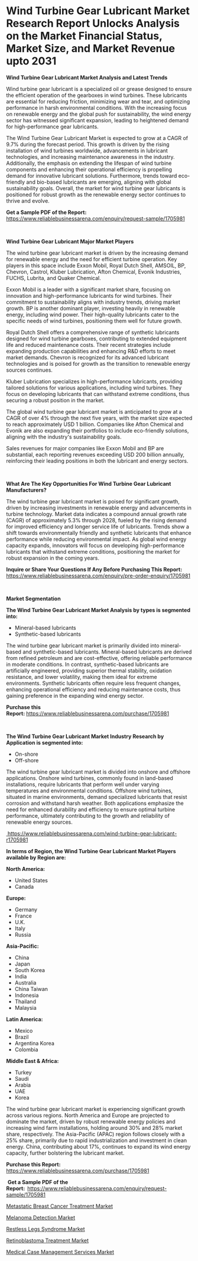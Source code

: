 <p><h1>Wind Turbine Gear Lubricant Market Research Report Unlocks Analysis on the Market Financial Status, Market Size, and Market Revenue upto 2031</h1></p><p><strong>Wind Turbine Gear Lubricant Market Analysis and Latest Trends</strong></p>
<p><p>Wind turbine gear lubricant is a specialized oil or grease designed to ensure the efficient operation of the gearboxes in wind turbines. These lubricants are essential for reducing friction, minimizing wear and tear, and optimizing performance in harsh environmental conditions. With the increasing focus on renewable energy and the global push for sustainability, the wind energy sector has witnessed significant expansion, leading to heightened demand for high-performance gear lubricants.</p><p>The Wind Turbine Gear Lubricant Market is expected to grow at a CAGR of 9.7% during the forecast period. This growth is driven by the rising installation of wind turbines worldwide, advancements in lubricant technologies, and increasing maintenance awareness in the industry. Additionally, the emphasis on extending the lifespan of wind turbine components and enhancing their operational efficiency is propelling demand for innovative lubricant solutions. Furthermore, trends toward eco-friendly and bio-based lubricants are emerging, aligning with global sustainability goals. Overall, the market for wind turbine gear lubricants is positioned for robust growth as the renewable energy sector continues to thrive and evolve.</p></p>
<p><strong>Get a Sample PDF of the Report:&nbsp;</strong> <a href="https://www.reliablebusinessarena.com/enquiry/request-sample/1705981?utm_campaign=1552&utm_medium=2&utm_source=Github&utm_content=ia&utm_term=21102024&utm_id=wind-turbine-gear-lubricant">https://www.reliablebusinessarena.com/enquiry/request-sample/1705981</a></p>
<p>&nbsp;</p>
<p><strong>Wind Turbine Gear Lubricant Major Market Players</strong></p>
<p><p>The wind turbine gear lubricant market is driven by the increasing demand for renewable energy and the need for efficient turbine operation. Key players in this space include Exxon Mobil, Royal Dutch Shell, AMSOIL, BP, Chevron, Castrol, Kluber Lubrication, Afton Chemical, Evonik Industries, FUCHS, Lubrita, and Quaker Chemical.</p><p>Exxon Mobil is a leader with a significant market share, focusing on innovation and high-performance lubricants for wind turbines. Their commitment to sustainability aligns with industry trends, driving market growth. BP is another dominant player, investing heavily in renewable energy, including wind power. Their high-quality lubricants cater to the specific needs of wind turbines, positioning them well for future growth.</p><p>Royal Dutch Shell offers a comprehensive range of synthetic lubricants designed for wind turbine gearboxes, contributing to extended equipment life and reduced maintenance costs. Their recent strategies include expanding production capabilities and enhancing R&D efforts to meet market demands. Chevron is recognized for its advanced lubricant technologies and is poised for growth as the transition to renewable energy sources continues.</p><p>Kluber Lubrication specializes in high-performance lubricants, providing tailored solutions for various applications, including wind turbines. They focus on developing lubricants that can withstand extreme conditions, thus securing a robust position in the market.</p><p>The global wind turbine gear lubricant market is anticipated to grow at a CAGR of over 4% through the next five years, with the market size expected to reach approximately USD 1 billion. Companies like Afton Chemical and Evonik are also expanding their portfolios to include eco-friendly solutions, aligning with the industry's sustainability goals.</p><p>Sales revenues for major companies like Exxon Mobil and BP are substantial, each reporting revenues exceeding USD 200 billion annually, reinforcing their leading positions in both the lubricant and energy sectors.</p></p>
<p>&nbsp;</p>
<p><strong>What Are The Key Opportunities For Wind Turbine Gear Lubricant Manufacturers?</strong></p>
<p><p>The wind turbine gear lubricant market is poised for significant growth, driven by increasing investments in renewable energy and advancements in turbine technology. Market data indicates a compound annual growth rate (CAGR) of approximately 5.3% through 2028, fueled by the rising demand for improved efficiency and longer service life of lubricants. Trends show a shift towards environmentally friendly and synthetic lubricants that enhance performance while reducing environmental impact. As global wind energy capacity expands, innovators will focus on developing high-performance lubricants that withstand extreme conditions, positioning the market for robust expansion in the coming years.</p></p>
<p><strong>Inquire or Share Your Questions If Any Before Purchasing This Report:</strong> <a href="https://www.reliablebusinessarena.com/enquiry/pre-order-enquiry/1705981?utm_campaign=1552&utm_medium=2&utm_source=Github&utm_content=ia&utm_term=21102024&utm_id=wind-turbine-gear-lubricant">https://www.reliablebusinessarena.com/enquiry/pre-order-enquiry/1705981</a></p>
<p>&nbsp;</p>
<p><strong>Market Segmentation</strong></p>
<p><strong>The Wind Turbine Gear Lubricant Market Analysis by types is segmented into:</strong></p>
<p><ul><li>Mineral-based lubricants</li><li>Synthetic-based lubricants</li></ul></p>
<p><p>The wind turbine gear lubricant market is primarily divided into mineral-based and synthetic-based lubricants. Mineral-based lubricants are derived from refined petroleum and are cost-effective, offering reliable performance in moderate conditions. In contrast, synthetic-based lubricants are artificially engineered, providing superior thermal stability, oxidation resistance, and lower volatility, making them ideal for extreme environments. Synthetic lubricants often require less frequent changes, enhancing operational efficiency and reducing maintenance costs, thus gaining preference in the expanding wind energy sector.</p></p>
<p><strong>Purchase this Report:&nbsp;</strong><a href="https://www.reliablebusinessarena.com/purchase/1705981?utm_campaign=1552&utm_medium=2&utm_source=Github&utm_content=ia&utm_term=21102024&utm_id=wind-turbine-gear-lubricant">https://www.reliablebusinessarena.com/purchase/1705981</a></p>
<p>&nbsp;</p>
<p><strong>The Wind Turbine Gear Lubricant Market Industry Research by Application is segmented into:</strong></p>
<p><ul><li>On-shore</li><li>Off-shore</li></ul></p>
<p><p>The wind turbine gear lubricant market is divided into onshore and offshore applications. Onshore wind turbines, commonly found in land-based installations, require lubricants that perform well under varying temperatures and environmental conditions. Offshore wind turbines, situated in marine environments, demand specialized lubricants that resist corrosion and withstand harsh weather. Both applications emphasize the need for enhanced durability and efficiency to ensure optimal turbine performance, ultimately contributing to the growth and reliability of renewable energy sources.</p></p>
<p><a href="https://www.reliablebusinessarena.com/wind-turbine-gear-lubricant-r1705981?utm_campaign=1552&utm_medium=2&utm_source=Github&utm_content=ia&utm_term=21102024&utm_id=wind-turbine-gear-lubricant">&nbsp;https://www.reliablebusinessarena.com/wind-turbine-gear-lubricant-r1705981</a></p>
<p><strong>In terms of Region, the Wind Turbine Gear Lubricant Market Players available by Region are:</strong></p>
<p>
    <p> <strong> North America: </strong>
        <ul>
            <li>United States</li>
            <li>Canada</li>
        </ul>
        </p> 
    <p> <strong> Europe: </strong>
        <ul>
            <li>Germany</li>
            <li>France</li>
            <li>U.K.</li>
            <li>Italy</li>
            <li>Russia</li>
        </ul>
        </p> 
    <p> <strong> Asia-Pacific: </strong>
        <ul>
            <li>China</li>
            <li>Japan</li>
            <li>South Korea</li>
            <li>India</li>
            <li>Australia</li>
            <li>China Taiwan</li>
            <li>Indonesia</li>
            <li>Thailand</li>
            <li>Malaysia</li>
        </ul>
        </p> 
    <p> <strong> Latin America: </strong>
        <ul>
            <li>Mexico</li>
            <li>Brazil</li>
            <li>Argentina Korea</li>
            <li>Colombia</li>
        </ul>
        </p> 
    <p> <strong> Middle East & Africa: </strong>
        <ul>
            <li>Turkey</li>
            <li>Saudi</li>
            <li>Arabia</li>
            <li>UAE</li>
            <li>Korea</li>
        </ul>
    </p>
    </p>
<p><p>The wind turbine gear lubricant market is experiencing significant growth across various regions. North America and Europe are projected to dominate the market, driven by robust renewable energy policies and increasing wind farm installations, holding around 30% and 28% market share, respectively. The Asia-Pacific (APAC) region follows closely with a 25% share, primarily due to rapid industrialization and investment in clean energy. China, contributing about 17%, continues to expand its wind energy capacity, further bolstering the lubricant market.</p></p>
<p><strong>Purchase this Report: </strong><a href="https://www.reliablebusinessarena.com/purchase/1705981?utm_campaign=1552&utm_medium=2&utm_source=Github&utm_content=ia&utm_term=21102024&utm_id=wind-turbine-gear-lubricant">https://www.reliablebusinessarena.com/purchase/1705981</a></p>
<p>&nbsp;<strong>Get a Sample PDF of the Report:&nbsp;&nbsp;</strong><a href="https://www.reliablebusinessarena.com/enquiry/request-sample/1705981?utm_campaign=1552&utm_medium=2&utm_source=Github&utm_content=ia&utm_term=21102024&utm_id=wind-turbine-gear-lubricant">https://www.reliablebusinessarena.com/enquiry/request-sample/1705981</a></p>
<p><strong></strong></p>
<p><p><a href="https://www.linkedin.com/pulse/pioneering-growth-analyzing-global-metastatic-breast-q3owc?utm_campaign=1552&utm_medium=2&utm_source=Github&utm_content=ia&utm_term=21102024&utm_id=wind-turbine-gear-lubricant">Metastatic Breast Cancer Treatment Market</a></p><p><a href="https://www.linkedin.com/pulse/melanoma-detection-market-size-type-product-global-mauzc?utm_campaign=1552&utm_medium=2&utm_source=Github&utm_content=ia&utm_term=21102024&utm_id=wind-turbine-gear-lubricant">Melanoma Detection Market</a></p><p><a href="https://www.linkedin.com/pulse/restless-legs-syndrome-market-opportunities-emerging-global-bv57c?utm_campaign=1552&utm_medium=2&utm_source=Github&utm_content=ia&utm_term=21102024&utm_id=wind-turbine-gear-lubricant">Restless Legs Syndrome Market</a></p><p><a href="https://www.linkedin.com/pulse/retinoblastoma-treatment-market-share-analysis-growth-qlpzc?utm_campaign=1552&utm_medium=2&utm_source=Github&utm_content=ia&utm_term=21102024&utm_id=wind-turbine-gear-lubricant">Retinoblastoma Treatment Market</a></p><p><a href="https://www.linkedin.com/pulse/medical-case-management-services-market-global-trends-wh5lc?utm_campaign=1552&utm_medium=2&utm_source=Github&utm_content=ia&utm_term=21102024&utm_id=wind-turbine-gear-lubricant">Medical Case Management Services Market</a></p></p>